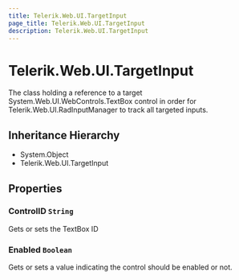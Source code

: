 ```yaml
---
title: Telerik.Web.UI.TargetInput
page_title: Telerik.Web.UI.TargetInput
description: Telerik.Web.UI.TargetInput
---
```


# Telerik.Web.UI.TargetInput

The class holding a reference to a target System.Web.UI.WebControls.TextBox control
            in order for Telerik.Web.UI.RadInputManager to track all targeted inputs.

## Inheritance Hierarchy

* System.Object
* Telerik.Web.UI.TargetInput

## Properties

###  ControlID `String`

Gets or sets the TextBox ID

###  Enabled `Boolean`

Gets or sets a value indicating the control should be enabled or not.


